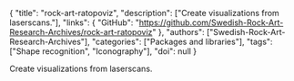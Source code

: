 {
  "title": "rock-art-ratopoviz",
  "description": ["Create visualizations from laserscans."],
  "links": {
    "GitHub": "https://github.com/Swedish-Rock-Art-Research-Archives/rock-art-ratopoviz"
  },
  "authors": ["Swedish-Rock-Art-Research-Archives"],
  "categories": ["Packages and libraries"],
  "tags": ["Shape recognition", "Iconography"],
  "doi": null
}

<!-- Generated by csv2md.R – do not edit by hand -->

Create visualizations from laserscans.